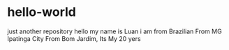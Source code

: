 # hello-world
just another repository
hello my name is Luan i am from Brazilian From MG Ipatinga City From Bom Jardim, Its My 20 yers 
